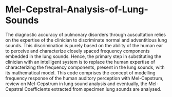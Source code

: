 # Mel-Cepstral-Analysis-of-Lung-Sounds

The diagnostic accuracy of pulmonary disorders through auscultation relies on the expertise of the clinician to discriminate normal and adventitious lung sounds. This discrimination is purely based on the ability of the human ear to perceive and characterize closely spaced frequency components embedded in the lung sounds.  Hence, the primary step in substituting the clinician with an intelligent system is to replace the human expertise of characterizing the frequency components, present in the lung sounds, with its mathematical model. This code comprises the concept of modelling frequency response of the human auditory perception with Mel-Cepstrum, review on Mel-Cepstrum in lung sound analysis and eventually, the Mel-Cepstral Coefficients extracted from specimen lung sounds are analysed.
